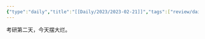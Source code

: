 ```yaml
---
{"type":"daily","title":"[[Daily/2023/2023-02-21]]","tags":["review/daily"],"author":"codertoro","establish":"2023-02-20T00:00:00","location":"辽宁大连","weather":"晴","dg-publish":true,"permalink":"/daily/2023/2023-02-21/","dgPassFrontmatter":true,"noteIcon":"","created":"2025-02-23T17:22:12.924+08:00","updated":"2025-03-03T22:07:17.087+08:00"}
---
```


考研第二天，今天摆大烂。